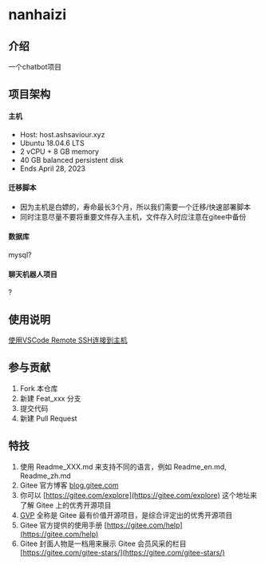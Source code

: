 # nanhaizi

## 介绍
一个chatbot项目

## 项目架构
#### 主机
- Host: host.ashsaviour.xyz
- Ubuntu 18.04.6 LTS
- 2 vCPU + 8 GB memory
- 40 GB balanced persistent disk	
- Ends April 28, 2023

#### 迁移脚本
- 因为主机是白嫖的，寿命最长3个月，所以我们需要一个迁移/快速部署脚本
- 同时注意尽量不要将重要文件存入主机，文件存入时应注意在gitee中备份

#### 数据库
mysql?

#### 聊天机器人项目
?

## 使用说明
[使用VSCode Remote SSH连接到主机](/tutorials/remotessh_%20tutorial/remotessh_%20tutorial.md)

## 参与贡献

1.  Fork 本仓库
2.  新建 Feat_xxx 分支
3.  提交代码
4.  新建 Pull Request


## 特技

1.  使用 Readme\_XXX.md 来支持不同的语言，例如 Readme\_en.md, Readme\_zh.md
2.  Gitee 官方博客 [blog.gitee.com](https://blog.gitee.com)
3.  你可以 [https://gitee.com/explore](https://gitee.com/explore) 这个地址来了解 Gitee 上的优秀开源项目
4.  [GVP](https://gitee.com/gvp) 全称是 Gitee 最有价值开源项目，是综合评定出的优秀开源项目
5.  Gitee 官方提供的使用手册 [https://gitee.com/help](https://gitee.com/help)
6.  Gitee 封面人物是一档用来展示 Gitee 会员风采的栏目 [https://gitee.com/gitee-stars/](https://gitee.com/gitee-stars/)
